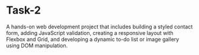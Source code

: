 # Task-2
A hands-on web development project that includes building a styled contact form, adding JavaScript validation, creating a responsive layout with Flexbox and Grid, and developing a dynamic to-do list or image gallery using DOM manipulation.
